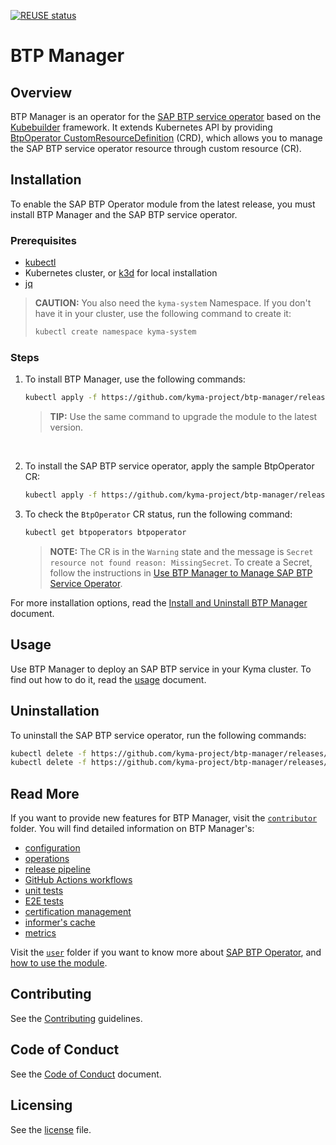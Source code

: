 [![REUSE status](https://api.reuse.software/badge/github.com/kyma-project/btp-manager)](https://api.reuse.software/info/github.com/kyma-project/btp-manager)

# BTP Manager

## Overview

BTP Manager is an operator for the [SAP BTP service operator](https://github.com/SAP/sap-btp-service-operator) based on the [Kubebuilder](https://github.com/kubernetes-sigs/kubebuilder) framework. It extends Kubernetes API by providing [BtpOperator CustomResourceDefinition](/config/crd/bases/operator.kyma-project.io_btpoperators.yaml) (CRD), which allows you to manage the SAP BTP service operator resource through custom resource (CR). 

## Installation

To enable the SAP BTP Operator module from the latest release, you must install BTP Manager and the SAP BTP service operator.

### Prerequisites

- [kubectl](https://kubernetes.io/docs/tasks/tools/install-kubectl/)
- Kubernetes cluster, or [k3d](https://k3d.io) for local installation
- [jq](https://github.com/stedolan/jq) 

>**CAUTION:** You also need the `kyma-system` Namespace. If you don't have it in your cluster, use the following command to create it:
> ```bash
> kubectl create namespace kyma-system
> ```

### Steps
 
1. To install BTP Manager, use the following commands:

    ```bash
    kubectl apply -f https://github.com/kyma-project/btp-manager/releases/latest/download/btp-manager.yaml
    ```
    > **TIP:** Use the same command to upgrade the module to the latest version.

<br>

 2. To install the SAP BTP service operator, apply the sample BtpOperator CR:

    ```bash
    kubectl apply -f https://github.com/kyma-project/btp-manager/releases/latest/download/btp-operator-default-cr.yaml
    ```
3. To check the `BtpOperator` CR status, run the following command:
   ```sh
   kubectl get btpoperators btpoperator
   ```
   > **NOTE:** The CR is in the `Warning` state and the message is `Secret resource not found reason: MissingSecret`. To create a Secret, follow the instructions in [Use BTP Manager to Manage SAP BTP Service Operator](./docs/user/02-10-usage.md#create-and-install-a-secret).

For more installation options, read the [Install and Uninstall BTP Manager](./docs/contributor/01-10-installation.md) document.

## Usage

Use BTP Manager to deploy an SAP BTP service in your Kyma cluster. To find out how to do it, read the [usage](./docs/user/02-10-usage.md) document.

## Uninstallation

To uninstall the SAP BTP service operator, run the following commands:
```sh
kubectl delete -f https://github.com/kyma-project/btp-manager/releases/latest/download/btp-operator-default-cr.yaml
kubectl delete -f https://github.com/kyma-project/btp-manager/releases/latest/download/btp-manager.yaml
```

## Read More

If you want to provide new features for BTP Manager, visit the [`contributor`](./docs/contributor) folder. You will find detailed information on BTP Manager's:

- [configuration](./docs/contributor/01-20-configuration.md)
- [operations](./docs/contributor/02-10-operations.md)
- [release pipeline](./docs/contributor/03-10-release.md)
- [GitHub Actions workflows](./docs/contributor/04-10-workflows.md)
- [unit tests](./docs/contributor/05-10-testing.md)
- [E2E tests](./docs/contributor/05-20-e2e_tests.md)
- [certification management](./docs/contributor/06-10-certs.md)
- [informer's cache](./docs/contributor/07-10-informer-cache.md)
- [metrics](./docs/contributor/08-10-metrics.md)

Visit the [`user`](./docs/user) folder if you want to know more about [SAP BTP Operator](./docs/user/README.md), and [how to use the module](./docs/user/02-10-usage.md).

## Contributing
<!--- mandatory section - do not change this! --->

See the [Contributing](CONTRIBUTING.md) guidelines.

## Code of Conduct
<!--- mandatory section - do not change this! --->

See the [Code of Conduct](CODE_OF_CONDUCT.md) document.

## Licensing
<!--- mandatory section - do not change this! --->

See the [license](./LICENSE) file.